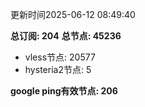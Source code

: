 更新时间2025-06-12 08:49:40

**总订阅: 204**
**总节点: 45236**
- vless节点: 20577
- hysteria2节点: 5

**google ping有效节点: 206**
